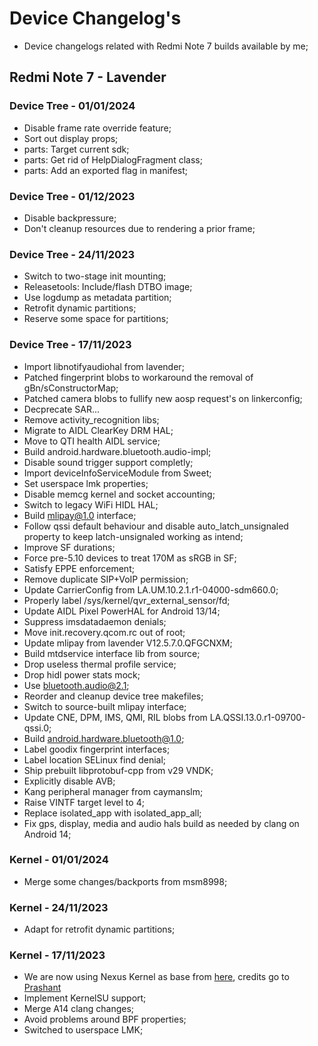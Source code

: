 # Device Changelog's
* Device changelogs related with Redmi Note 7 builds available by me;

## Redmi Note 7 - Lavender

### Device Tree - 01/01/2024

- Disable frame rate override feature;
- Sort out display props;
- parts: Target current sdk;
- parts: Get rid of HelpDialogFragment class;
- parts: Add an exported flag in manifest;

### Device Tree - 01/12/2023

- Disable backpressure;
- Don't cleanup resources due to rendering a prior frame;

### Device Tree - 24/11/2023

- Switch to two-stage init mounting;
- Releasetools: Include/flash DTBO image;
- Use logdump as metadata partition;
- Retrofit dynamic partitions;
- Reserve some space for partitions;

### Device Tree - 17/11/2023

- Import libnotifyaudiohal from lavender;
- Patched fingerprint blobs to workaround the removal of gBn/sConstructorMap;
- Patched camera blobs to fullify new aosp request's on linkerconfig;
- Decprecate SAR...
- Remove activity_recognition libs;
- Migrate to AIDL ClearKey DRM HAL;
- Move to QTI health AIDL service;
- Build android.hardware.bluetooth.audio-impl;
- Disable sound trigger support completly;
- Import deviceInfoServiceModule from Sweet;
- Set userspace lmk properties;
- Disable memcg kernel and socket accounting;
- Switch to legacy WiFi HIDL HAL;
- Build mlipay@1.0 interface;
- Follow qssi default behaviour and disable auto_latch_unsignaled property to keep latch-unsignaled working as intend;
- Improve SF durations;
- Force pre-5.10 devices to treat 170M as sRGB in SF;
- Satisfy EPPE enforcement;
- Remove duplicate SIP+VoIP permission;
- Update CarrierConfig from LA.UM.10.2.1.r1-04000-sdm660.0;
- Properly label /sys/kernel/qvr_external_sensor/fd;
- Update AIDL Pixel PowerHAL for Android 13/14;
- Suppress imsdatadaemon denials;
- Move init.recovery.qcom.rc out of root;
- Update mlipay from lavender V12.5.7.0.QFGCNXM;
- Build mtdservice interface lib from source;
- Drop useless thermal profile service;
- Drop hidl power stats mock;
- Use bluetooth.audio@2.1;
- Reorder and cleanup device tree makefiles;
- Switch to source-built mlipay interface;
- Update CNE, DPM, IMS, QMI, RIL blobs from LA.QSSI.13.0.r1-09700-qssi.0;
- Build android.hardware.bluetooth@1.0;
- Label goodix fingerprint interfaces;
- Label location SELinux find denial;
- Ship prebuilt libprotobuf-cpp from v29 VNDK;
- Explicitly disable AVB;
- Kang peripheral manager from caymanslm;
- Raise VINTF target level to 4;
- Replace isolated_app with isolated_app_all;
- Fix gps, display, media and audio hals build as needed by clang on Android 14;

### Kernel - 01/01/2024

- Merge some changes/backports from msm8998;

### Kernel - 24/11/2023

- Adapt for retrofit dynamic partitions;

### Kernel - 17/11/2023

- We are now using Nexus Kernel as base from [here](https://github.com/projects-nexus/nexus_kernel_xiaomi_lavender), credits go to [Prashant](https://github.com/Prashant-1695)
- Implement KernelSU support;
- Merge A14 clang changes;
- Avoid problems around BPF properties;
- Switched to userspace LMK;

